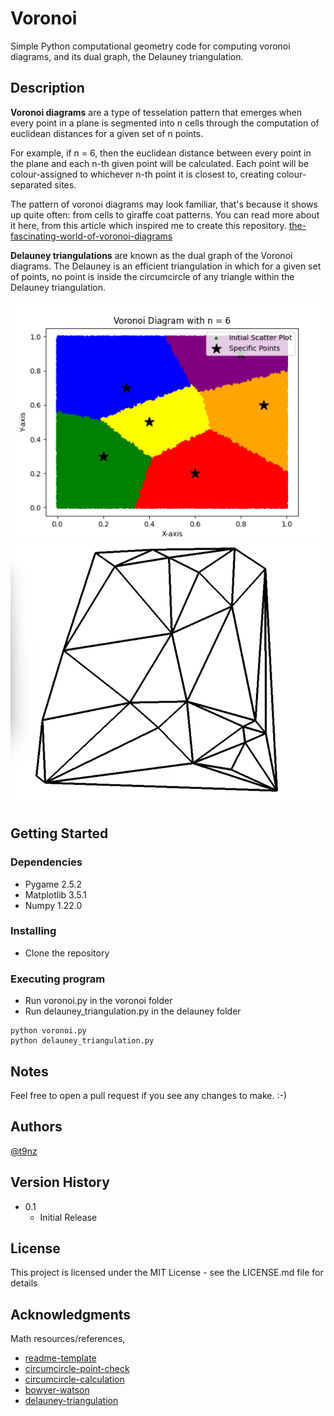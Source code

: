 # Voronoi

Simple Python computational geometry code for computing 
voronoi diagrams, and its dual graph, the Delauney triangulation.

## Description

**Voronoi diagrams** are a type of tesselation pattern that emerges when every point in a plane is 
segmented into n cells through the computation of euclidean distances for a given set of n points.

For example, if n = 6, then the euclidean distance between every point in the plane and each n-th given
point will be calculated. Each point will be colour-assigned to whichever n-th point it is closest to, 
creating colour-separated sites. 

The pattern of voronoi diagrams may look familiar, that's because it shows up quite often: from cells 
to giraffe coat patterns. You can read more about it here, from this article which inspired me to 
create this repository. [the-fascinating-world-of-voronoi-diagrams](https://towardsdatascience.com/the-fascinating-world-of-voronoi-diagrams-da8fc700fa1b#:~:text=Voronoi%20patterns%20in%20nature&text=From%20microscopic%20cells%20in%20onion,that%20they%20form%20efficient%20shapes.)

**Delauney triangulations** are known as the dual graph of the Voronoi diagrams. The Delauney is an efficient
triangulation in which for a given set of points, no point is inside the circumcircle of any triangle within
the Delauney triangulation. 

![voronoi diagram](https://github.com/t9nz/voronoi/blob/main/voronoi.png?raw=true?width="10"?height="10") 
![delauney triangulation](https://github.com/t9nz/voronoi/blob/main/delauney.png?raw=true)

## Getting Started

### Dependencies

* Pygame 2.5.2
* Matplotlib 3.5.1
* Numpy 1.22.0

### Installing

* Clone the repository

### Executing program

* Run voronoi.py in the voronoi folder
* Run delauney_triangulation.py in the delauney folder
```
python voronoi.py
python delauney_triangulation.py
```

## Notes

Feel free to open a pull request if you see any changes to make. :-)

## Authors

[@t9nz](https://github.com/t9nz)

## Version History

* 0.1
    * Initial Release

## License

This project is licensed under the MIT License - see the LICENSE.md file for details

## Acknowledgments

Math resources/references, 
* [readme-template](https://gist.github.com/DomPizzie/7a5ff55ffa9081f2de27c315f5018afc)
* [circumcircle-point-check](https://stackoverflow.com/questions/39984709/how-can-i-check-wether-a-point-is-inside-the-circumcircle-of-3-points)
* [circumcircle-calculation](https://mathworld.wolfram.com/Circumcircle.html)
* [bowyer-watson](https://en.wikipedia.org/wiki/Bowyer%E2%80%93Watson_algorithm)
* [delauney-triangulation](https://en.wikipedia.org/wiki/Delaunay_triangulation)